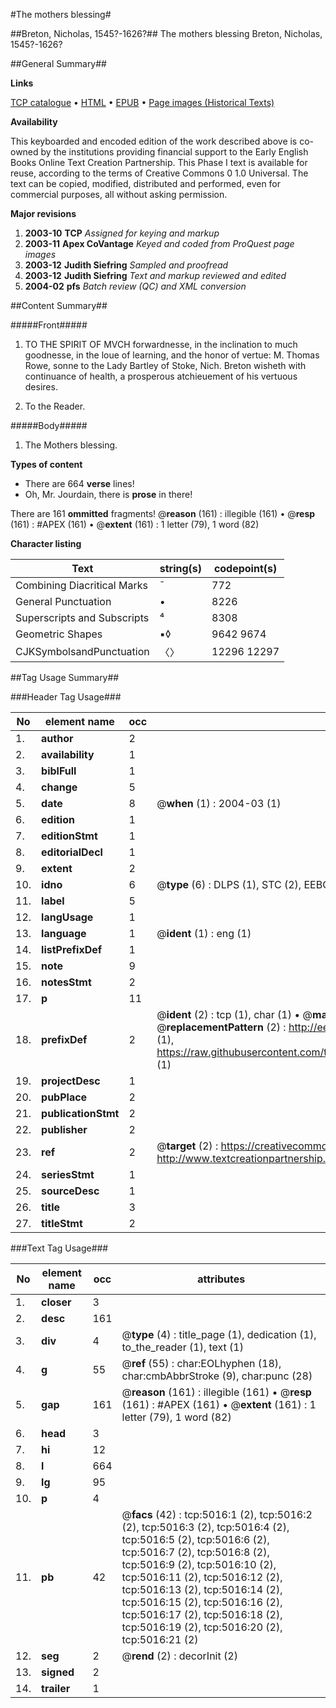#The mothers blessing#

##Breton, Nicholas, 1545?-1626?##
The mothers blessing
Breton, Nicholas, 1545?-1626?

##General Summary##

**Links**

[TCP catalogue](http://www.ota.ox.ac.uk/tcp/)  • 
[HTML](http://tei.it.ox.ac.uk/tcp/Texts-HTML/free/A16/A16762.html)  • 
[EPUB](http://tei.it.ox.ac.uk/tcp/Texts-EPUB/free/A16/A16762.epub) • 
[Page images (Historical Texts)](https://data.historicaltexts.jisc.ac.uk/view?pubId=eebo-99840504e&pageId=eebo-99840504e-5016-1)

**Availability**

This keyboarded and encoded edition of the
	       work described above is co-owned by the institutions
	       providing financial support to the Early English Books
	       Online Text Creation Partnership. This Phase I text is
	       available for reuse, according to the terms of Creative
	       Commons 0 1.0 Universal. The text can be copied,
	       modified, distributed and performed, even for
	       commercial purposes, all without asking permission.

**Major revisions**

1. __2003-10__ __TCP__ *Assigned for keying and markup*
1. __2003-11__ __Apex CoVantage__ *Keyed and coded from ProQuest page images*
1. __2003-12__ __Judith Siefring__ *Sampled and proofread*
1. __2003-12__ __Judith Siefring__ *Text and markup reviewed and edited*
1. __2004-02__ __pfs__ *Batch review (QC) and XML conversion*

##Content Summary##

#####Front#####

1. TO THE SPIRIT OF MVCH forwardnesse, in the inclination to much goodnesse, in the loue of learning, and the honor of vertue: M. Thomas Rowe, sonne to the Lady Bartley of Stoke, Nich. Breton wisheth with continuance of health, a prosperous atchieuement of his vertuous desires.

1. To the Reader.

#####Body#####

1. The Mothers blessing.

**Types of content**

  * There are 664 **verse** lines!
  * Oh, Mr. Jourdain, there is **prose** in there!

There are 161 **ommitted** fragments! 
 @__reason__ (161) : illegible (161)  •  @__resp__ (161) : #APEX (161)  •  @__extent__ (161) : 1 letter (79), 1 word (82)

**Character listing**


|Text|string(s)|codepoint(s)|
|---|---|---|
|Combining             Diacritical Marks|̄|772|
|General Punctuation|•|8226|
|Superscripts             and Subscripts|⁴|8308|
|Geometric Shapes|▪◊|9642 9674|
|CJKSymbolsandPunctuation|〈〉|12296 12297|

##Tag Usage Summary##

###Header Tag Usage###

|No|element name|occ|attributes|
|---|---|---|---|
|1.|__author__|2||
|2.|__availability__|1||
|3.|__biblFull__|1||
|4.|__change__|5||
|5.|__date__|8| @__when__ (1) : 2004-03 (1)|
|6.|__edition__|1||
|7.|__editionStmt__|1||
|8.|__editorialDecl__|1||
|9.|__extent__|2||
|10.|__idno__|6| @__type__ (6) : DLPS (1), STC (2), EEBO-CITATION (1), PROQUEST (1), VID (1)|
|11.|__label__|5||
|12.|__langUsage__|1||
|13.|__language__|1| @__ident__ (1) : eng (1)|
|14.|__listPrefixDef__|1||
|15.|__note__|9||
|16.|__notesStmt__|2||
|17.|__p__|11||
|18.|__prefixDef__|2| @__ident__ (2) : tcp (1), char (1)  •  @__matchPattern__ (2) : ([0-9\-]+):([0-9IVX]+) (1), (.+) (1)  •  @__replacementPattern__ (2) : http://eebo.chadwyck.com/downloadtiff?vid=$1&page=$2 (1), https://raw.githubusercontent.com/textcreationpartnership/Texts/master/tcpchars.xml#$1 (1)|
|19.|__projectDesc__|1||
|20.|__pubPlace__|2||
|21.|__publicationStmt__|2||
|22.|__publisher__|2||
|23.|__ref__|2| @__target__ (2) : https://creativecommons.org/publicdomain/zero/1.0/ (1), http://www.textcreationpartnership.org/docs/. (1)|
|24.|__seriesStmt__|1||
|25.|__sourceDesc__|1||
|26.|__title__|3||
|27.|__titleStmt__|2||


###Text Tag Usage###

|No|element name|occ|attributes|
|---|---|---|---|
|1.|__closer__|3||
|2.|__desc__|161||
|3.|__div__|4| @__type__ (4) : title_page (1), dedication (1), to_the_reader (1), text (1)|
|4.|__g__|55| @__ref__ (55) : char:EOLhyphen (18), char:cmbAbbrStroke (9), char:punc (28)|
|5.|__gap__|161| @__reason__ (161) : illegible (161)  •  @__resp__ (161) : #APEX (161)  •  @__extent__ (161) : 1 letter (79), 1 word (82)|
|6.|__head__|3||
|7.|__hi__|12||
|8.|__l__|664||
|9.|__lg__|95||
|10.|__p__|4||
|11.|__pb__|42| @__facs__ (42) : tcp:5016:1 (2), tcp:5016:2 (2), tcp:5016:3 (2), tcp:5016:4 (2), tcp:5016:5 (2), tcp:5016:6 (2), tcp:5016:7 (2), tcp:5016:8 (2), tcp:5016:9 (2), tcp:5016:10 (2), tcp:5016:11 (2), tcp:5016:12 (2), tcp:5016:13 (2), tcp:5016:14 (2), tcp:5016:15 (2), tcp:5016:16 (2), tcp:5016:17 (2), tcp:5016:18 (2), tcp:5016:19 (2), tcp:5016:20 (2), tcp:5016:21 (2)|
|12.|__seg__|2| @__rend__ (2) : decorInit (2)|
|13.|__signed__|2||
|14.|__trailer__|1||
